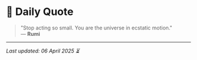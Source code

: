 # 📜 Daily Quote

> "Stop acting so small. You are the universe in ecstatic motion."  
> — **Rumi**

---

_Last updated: 06 April 2025 ⏳_
